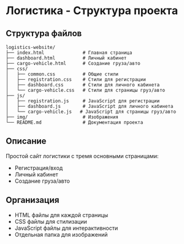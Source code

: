 # Логистика - Структура проекта

## Структура файлов

```
logistics-website/
├── index.html              # Главная страница
├── dashboard.html          # Личный кабинет
├── cargo-vehicle.html      # Создание груза/авто
├── css/
│   ├── common.css          # Общие стили
│   ├── registration.css    # Стили для регистрации
│   ├── dashboard.css       # Стили для личного кабинета
│   └── cargo-vehicle.css   # Стили для страницы груз/авто
├── js/
│   ├── registration.js     # JavaScript для регистрации
│   ├── dashboard.js        # JavaScript для личного кабинета
│   └── cargo-vehicle.js   # JavaScript для страницы груз/авто
├── img/                    # Изображения
└── README.md               # Документация проекта
```

## Описание

Простой сайт логистики с тремя основными страницами:
- Регистрация/вход
- Личный кабинет
- Создание груза/авто

## Организация

- HTML файлы для каждой страницы
- CSS файлы для стилизации
- JavaScript файлы для интерактивности
- Отдельная папка для изображений

